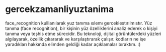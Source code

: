 # gercekzamanliyuztanima
face_recognition kulllanılarak yuz tanıma ıslemı gerceklestırılmıstır.
Yüz tanıma (face recognition), bir kişinin yüz özelliklerini analiz ederek o kişiyi tanıma veya teşhis etme sürecidir. 
Bu teknoloji, dijital görüntülerdeki yüzleri algılayarak, özellik çıkararak ve karşılaştırarak çalışır.
kodların ne işe yaradıkları hakkında elimden geldiği kadar açıklamalar bıraktım. :)
